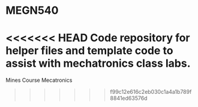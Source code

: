 # MEGN540
<<<<<<< HEAD
Code repository for helper files and template code to assist with mechatronics class labs.
=======
Mines Course Mecatronics
>>>>>>> f99c12e616c2eb030c1a4a1b789f8841ed63576d
